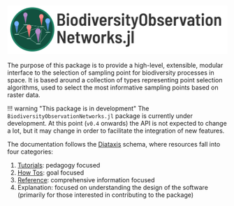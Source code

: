 ![BiodiversityObservationNetworks.jl](./assets/logo_w_text.png)

The purpose of this package is to provide a high-level, extensible, modular
interface to the selection of sampling point for biodiversity processes in
space. It is based around a collection of types representing point selection
algorithms, used to select the most informative sampling points based on raster
data. 

!!! warning "This package is in development"
    The `BiodiversityObservationNetworks.jl` package is currently under development. At this point (`v0.4` onwards) the API is not expected to change a lot, but it may change in order to facilitate the integration of new features.


The documentation follows the [Diataxis](https://diataxis.fr/) schema, where resources fall
into four categories:

1. [Tutorials](./tutorials): pedagogy focused
2. [How Tos](./howto): goal focused
3. [Reference](./reference): comprehensive information focused
4. Explanation: focused on understanding the design of the software (primarily for those interested in
   contributing to the package)
